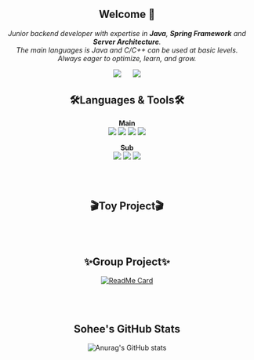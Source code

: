<div align="center">
 
## Welcome 👋

  *Junior backend developer with expertise in **Java**, **Spring Framework** and **Server Architecture**.*   
  *The main languages is Java and C/C++ can be used at basic levels.*   
  *Always eager to optimize, learn, and grow.*   



<a href="https://dev-sohee.tistory.com/">
<img src="http://img.shields.io/badge/-Tech%20Blog-03c65a?style=flat&logo=Bloglovin&link=https://dev-sohee.tistory.com/"
style="height : auto; margin-left : 10px; margin-right : 10px;"/></a>
<a href="https://www.linkedin.com/feed/">
<img src="https://img.shields.io/badge/-LinkedIn-blue?style=flat-square&logo=Linkedin&logoColor=white&link=https://www.linkedin.com/feed/"
style="height : auto; margin-left : 10px; margin-right : 10px;"/></a>


<br/>



🛠Languages & Tools🛠
---
**Main**   
<img src="https://img.shields.io/badge/Java-007396?style=flat-square&logo=Java&logoColor=#007396"/></a>
<img src="https://img.shields.io/badge/Spring-6DB33F?style=flat-square&logo=Spring&logoColor=green"/></a>
<img src="https://img.shields.io/badge/mysql-f7f7f7?style=flat-square&logo=mysql&logoColor=black"/></a>
<img src="https://img.shields.io/badge/C-f6f644?style=flat-square&logo=C&logoColor=#00599C"/></a>

**Sub**   
<img src="https://img.shields.io/badge/C++-f6f644?style=flat-square&logo=C++&logoColor=#00599C"/></a>
<img src="https://img.shields.io/badge/MATLAB-007396?style=flat-square&logo=MATLAB&logoColor=#007396"/></a>
<img src="https://img.shields.io/badge/python-f6f644?style=flat-square&logo=python&logoColor=#007396"/></a>

<br/>
<br/>

🎬Toy Project🎬
---

<br/>
<br/>

✨Group Project✨
---
[![ReadMe Card](https://github-readme-stats.vercel.app/api/pin/?username=Dev-Sohee&repo=Python-AI&show_icons=true&bg_color=FFFFFF)](https://https://github.com/Dev-Sohee/Python-AI.git)


<br/>
<br/>


Sohee's GitHub Stats
---
![Anurag's GitHub stats](https://github-readme-stats.vercel.app/api?username=delay-100&show_icons=true&theme=radical)


</div>
